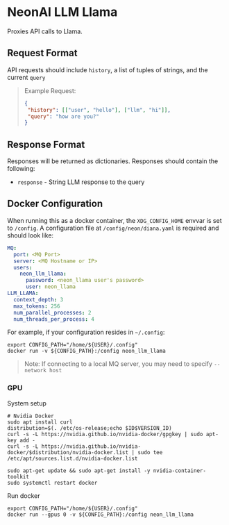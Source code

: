 # NeonAI LLM Llama
Proxies API calls to Llama.

## Request Format
API requests should include `history`, a list of tuples of strings, and the current
`query`

>Example Request:
>```json
>{
>  "history": [["user", "hello"], ["llm", "hi"]],
>  "query": "how are you?"
>}
>```

## Response Format
Responses will be returned as dictionaries. Responses should contain the following:
- `response` - String LLM response to the query

## Docker Configuration
When running this as a docker container, the `XDG_CONFIG_HOME` envvar is set to `/config`.
A configuration file at `/config/neon/diana.yaml` is required and should look like:
```yaml
MQ:
  port: <MQ Port>
  server: <MQ Hostname or IP>
  users:
    neon_llm_llama:
      password: <neon_llama user's password>
      user: neon_llama
LLM_LLAMA:
  context_depth: 3
  max_tokens: 256
  num_parallel_processes: 2
  num_threads_per_process: 4
```

For example, if your configuration resides in `~/.config`:
```shell
export CONFIG_PATH="/home/${USER}/.config"
docker run -v ${CONFIG_PATH}:/config neon_llm_llama
```
> Note: If connecting to a local MQ server, you may need to specify `--network host`

### GPU
System setup
```
# Nvidia Docker
sudo apt install curl
distribution=$(. /etc/os-release;echo $ID$VERSION_ID)
curl -s -L https://nvidia.github.io/nvidia-docker/gpgkey | sudo apt-key add -
curl -s -L https://nvidia.github.io/nvidia-docker/$distribution/nvidia-docker.list | sudo tee /etc/apt/sources.list.d/nvidia-docker.list

sudo apt-get update && sudo apt-get install -y nvidia-container-toolkit
sudo systemctl restart docker
```

Run docker
```shell
export CONFIG_PATH="/home/${USER}/.config"
docker run --gpus 0 -v ${CONFIG_PATH}:/config neon_llm_llama
```